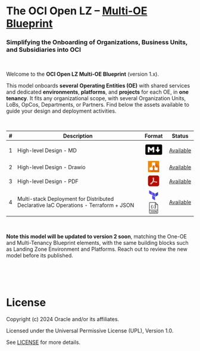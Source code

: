 # **The OCI Open LZ &ndash; [Multi-OE Blueprint](#)**

### Simplifying the Onboarding of Organizations, Business Units, and Subsidiaries into OCI

&nbsp; 

Welcome to the **OCI Open LZ Multi-OE Blueprint** (version 1.x).

This model onboards **several** **Operating Entities (OE)** with shared services and dedicated **environments**, **platforms**, and **projects** for each OE, in **one tenancy**. It fits any organizational scope, with several Organization Units, LoBs, OpCos, Departments, or Partners. Find below the assets available to guide your design and deployment activities.

&nbsp;

| # | Description | Format   | Status |  
|---|---|:-:|---|
| 1 | High-level Design - MD | [<img src="../../commons/images/icon_md.jpg" width="45">](/blueprints/multi-oe/design/readme.md)   |  [Available](/blueprints/multi-oe/design/readme.md) |
| 2 | High-level Design - Drawio | [ <img src="../../commons/images/icon_drawio.jpg" width="30"> ](/blueprints/multi-oe/design/OCI_Open_LZ_Multi-OE-Blueprint.drawio) | [Available](/blueprints/multi-oe/design/OCI_Open_LZ_Multi-OE-Blueprint.drawio)
| 3 | High-level Design - PDF | [<img src="../../commons/images/icon_pdf.jpg" width="30">](/blueprints/multi-oe/design/OCI_Open_LZ_Multi-OE-Blueprint.pdf) | [Available](/blueprints/multi-oe/design/OCI_Open_LZ_Multi-OE-Blueprint.pdf) |
| 4 |  Multi-stack Deployment for Distributed Declarative IaC Operations - Terraform + JSON | [<img src="../../commons/images/icon_terraform.jpg" width="32"><img src="../../commons/images/icon_json.jpg" width="30">](/blueprints/multi-oe/runtime/readme.md) | [Available](/blueprints/multi-oe/runtime/readme.md) |



&nbsp; 

**Note this model will be updated to version 2 soon**, matching the One-OE and Multi-Tenancy Blueprint elements, with the same building blocks such as Landing Zone Environment and Platforms. Reach out to review the new model before its published.

&nbsp; 

&nbsp; 

# License

Copyright (c) 2024 Oracle and/or its affiliates.

Licensed under the Universal Permissive License (UPL), Version 1.0.

See [LICENSE](LICENSE) for more details.
